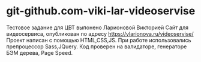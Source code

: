 # git-github.com-viki-lar-videoservise
Тестовое задание для ЦВТ выпонено Ларионовой Викторией
Сайт для видеосервиса, опубликован по адресу https://vlarionova.ru/videoservise/
Проект написан с помощью HTML,CSS,JS.
При работе использовались препроцессор Sass,JQuery.
Код проверен на валидаторе, генераторе БЭМ дерева, Page Speed.
